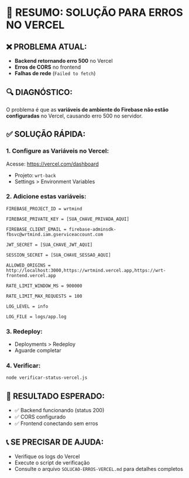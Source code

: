 # 🚨 RESUMO: SOLUÇÃO PARA ERROS NO VERCEL

## ❌ PROBLEMA ATUAL:
- **Backend retornando erro 500** no Vercel
- **Erros de CORS** no frontend
- **Falhas de rede** (`Failed to fetch`)

## 🔍 DIAGNÓSTICO:
O problema é que as **variáveis de ambiente do Firebase não estão configuradas** no Vercel, causando erro 500 no servidor.

## ✅ SOLUÇÃO RÁPIDA:

### **1. Configure as Variáveis no Vercel:**

Acesse: https://vercel.com/dashboard
- Projeto: `wrt-back`
- Settings > Environment Variables

### **2. Adicione estas variáveis:**

```
FIREBASE_PROJECT_ID = wrtmind

FIREBASE_PRIVATE_KEY = [SUA_CHAVE_PRIVADA_AQUI]

FIREBASE_CLIENT_EMAIL = firebase-adminsdk-fbsvc@wrtmind.iam.gserviceaccount.com

JWT_SECRET = [SUA_CHAVE_JWT_AQUI]

SESSION_SECRET = [SUA_CHAVE_SESSAO_AQUI]

ALLOWED_ORIGINS = http://localhost:3000,https://wrtmind.vercel.app,https://wrt-frontend.vercel.app

RATE_LIMIT_WINDOW_MS = 900000

RATE_LIMIT_MAX_REQUESTS = 100

LOG_LEVEL = info

LOG_FILE = logs/app.log
```

### **3. Redeploy:**
- Deployments > Redeploy
- Aguarde completar

### **4. Verificar:**
```bash
node verificar-status-vercel.js
```

## 🎯 RESULTADO ESPERADO:
- ✅ Backend funcionando (status 200)
- ✅ CORS configurado
- ✅ Frontend conectando sem erros

## 📞 SE PRECISAR DE AJUDA:
- Verifique os logs do Vercel
- Execute o script de verificação
- Consulte o arquivo `SOLUCAO-ERROS-VERCEL.md` para detalhes completos 
